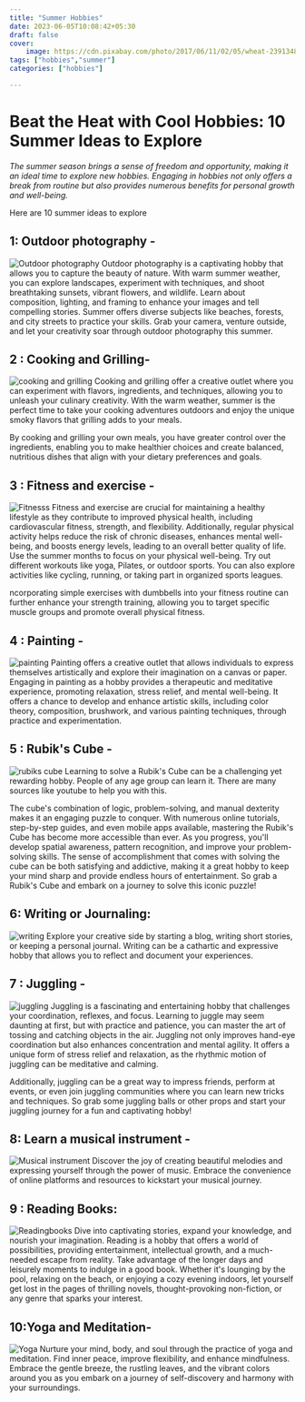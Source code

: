 ```yaml
---
title: "Summer Hobbies"
date: 2023-06-05T10:08:42+05:30
draft: false    
cover:
    image: https://cdn.pixabay.com/photo/2017/06/11/02/05/wheat-2391348_1280.jpg
tags: ["hobbies","summer"]
categories: ["hobbies"]

---
```


[//]: # (Title :)

# Beat the Heat with Cool Hobbies: 10 Summer Ideas to Explore

_The summer season brings a sense of freedom and opportunity, making it an ideal time to explore new hobbies. Engaging in hobbies not only offers a break from routine but also provides numerous benefits for personal growth and well-being._

[//]: # (![Summer hobbies pic]&#40;https://cdn.pixabay.com/photo/2017/06/11/02/05/wheat-2391348_1280.jpg&#41;)
Here are 10 summer ideas to explore

## 1: Outdoor photography -
![Outdoor photography](https://cdn.pixabay.com/photo/2016/11/23/13/15/red-panda-1852789_1280.jpg)
Outdoor photography is a captivating hobby that allows you to capture the beauty of nature. With warm summer weather, you can explore landscapes, experiment with techniques, and shoot breathtaking sunsets, vibrant flowers, and wildlife. Learn about composition, lighting, and framing to enhance your images and tell compelling stories. Summer offers diverse subjects like beaches, forests, and city streets to practice your skills. Grab your camera, venture outside, and let your creativity soar through outdoor photography this summer.


## 2 : Cooking and Grilling-
![cooking and grilling](https://cdn.pixabay.com/photo/2016/06/06/18/29/meat-skewer-1440105_1280.jpg)
Cooking and grilling offer a creative outlet where you can experiment with flavors, ingredients, and techniques, allowing you to unleash your culinary creativity.
With the warm weather, summer is the perfect time to take your cooking adventures outdoors and enjoy the unique smoky flavors that grilling adds to your meals.

By cooking and grilling your own meals, you have greater control over the ingredients, enabling you to make healthier choices and create balanced, nutritious dishes that align with your dietary preferences and goals.


## 3 : Fitness and exercise -
![Fitnesss](https://cdn.pixabay.com/photo/2017/08/06/12/52/woman-2592247_1280.jpg)
Fitness and exercise are crucial for maintaining a healthy lifestyle as they contribute to improved physical health, including cardiovascular fitness, strength, and flexibility. Additionally, regular physical activity helps reduce the risk of chronic diseases, enhances mental well-being, and boosts energy levels, leading to an overall better quality of life.
Use the summer months to focus on your physical well-being. Try out different workouts like yoga, Pilates, or outdoor sports. You can also explore activities like cycling, running, or taking part in organized sports leagues.

ncorporating simple exercises with dumbbells into your fitness routine can further enhance your strength training, allowing you to target specific muscle groups and promote overall physical fitness.

## 4 : Painting -
![painting](https://cdn.pixabay.com/photo/2018/02/04/09/09/brushes-3129361_1280.jpg)
Painting offers a creative outlet that allows individuals to express themselves artistically and explore their imagination on a canvas or paper.
Engaging in painting as a hobby provides a therapeutic and meditative experience, promoting relaxation, stress relief, and mental well-being.
It offers a chance to develop and enhance artistic skills, including color theory, composition, brushwork, and various painting techniques, through practice and experimentation.

## 5 : Rubik's Cube -
![rubiks cube](https://cdn.pixabay.com/photo/2017/04/06/21/38/cube-2209364_1280.jpg)
Learning to solve a Rubik's Cube can be a challenging yet rewarding hobby. People of any age group can learn it. There are many sources like youtube to help you with this.

The cube's combination of logic, problem-solving, and manual dexterity makes it an engaging puzzle to conquer. With numerous online tutorials, step-by-step guides, and even mobile apps available, mastering the Rubik's Cube has become more accessible than ever. As you progress, you'll develop spatial awareness, pattern recognition, and improve your problem-solving skills. The sense of accomplishment that comes with solving the cube can be both satisfying and addictive, making it a great hobby to keep your mind sharp and provide endless hours of entertainment. So grab a Rubik's Cube and embark on a journey to solve this iconic puzzle!

## 6: Writing or Journaling:
![writing](https://cdn.pixabay.com/photo/2016/01/09/18/28/notebook-1130742_1280.jpg)
Explore your creative side by starting a blog, writing short stories, or keeping a personal journal. Writing can be a cathartic and expressive hobby that allows you to reflect and document your experiences.

## 7 : Juggling -
![juggling](https://cdn.pixabay.com/photo/2020/03/10/15/54/juggle-4919335_1280.jpg)
Juggling is a fascinating and entertaining hobby that challenges your coordination, reflexes, and focus. Learning to juggle may seem daunting at first, but with practice and patience, you can master the art of tossing and catching objects in the air. Juggling not only improves hand-eye coordination but also enhances concentration and mental agility. It offers a unique form of stress relief and relaxation, as the rhythmic motion of juggling can be meditative and calming.

Additionally, juggling can be a great way to impress friends, perform at events, or even join juggling communities where you can learn new tricks and techniques. So grab some juggling balls or other props and start your juggling journey for a fun and captivating hobby!

## 8: Learn a musical instrument -
![Musical instrument](https://cdn.pixabay.com/photo/2016/06/28/17/46/colors-1485045_1280.jpg)
Discover the joy of creating beautiful melodies and expressing yourself through the power of music.
Embrace the convenience of online platforms and resources to kickstart your musical journey.

## 9 : Reading Books:
![Readingbooks](https://cdn.pixabay.com/photo/2015/12/04/09/13/leaves-1076307_1280.jpg)
Dive into captivating stories, expand your knowledge, and nourish your imagination. Reading is a hobby that offers a world of possibilities, providing entertainment, intellectual growth, and a much-needed escape from reality.
Take advantage of the longer days and leisurely moments to indulge in a good book. Whether it's lounging by the pool, relaxing on the beach, or enjoying a cozy evening indoors, let yourself get lost in the pages of thrilling novels, thought-provoking non-fiction, or any genre that sparks your interest.

## 10:Yoga and Meditation-
![Yoga](https://cdn.pixabay.com/photo/2016/11/18/15/05/beach-1835213_1280.jpg)
Nurture your mind, body, and soul through the practice of yoga and meditation. Find inner peace, improve flexibility, and enhance mindfulness.
Embrace the gentle breeze, the rustling leaves, and the vibrant colors around you as you embark on a journey of self-discovery and harmony with your surroundings.


